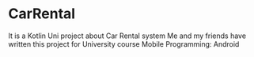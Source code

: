 # CarRental
It is a Kotlin Uni project about Car Rental system
Me and my friends have written this project for University course Mobile Programming: Android 
